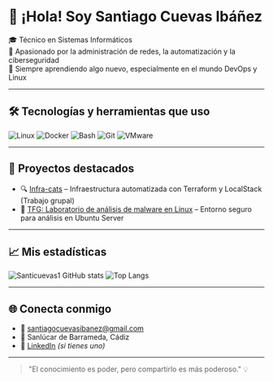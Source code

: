 
# 👋 ¡Hola! Soy Santiago Cuevas Ibáñez

🎓 Técnico en Sistemas Informáticos  
🔧 Apasionado por la administración de redes, la automatización y la ciberseguridad  
🚀 Siempre aprendiendo algo nuevo, especialmente en el mundo DevOps y Linux  


---

## 🛠️ Tecnologías y herramientas que uso

![Linux](https://img.shields.io/badge/Linux-FCC624?style=for-the-badge&logo=linux&logoColor=black)
![Docker](https://img.shields.io/badge/Docker-2496ED?style=for-the-badge&logo=docker&logoColor=white)
![Bash](https://img.shields.io/badge/Bash-4EAA25?style=for-the-badge&logo=gnu-bash&logoColor=white)
![Git](https://img.shields.io/badge/Git-F05032?style=for-the-badge&logo=git&logoColor=white)
![VMware](https://img.shields.io/badge/VMware-607078?style=for-the-badge&logo=vmware&logoColor=white)

---

## 📌 Proyectos destacados

- 🔍 [Infra-cats](https://github.com/santicuevas1/Infra-cats) – Infraestructura automatizada con Terraform y LocalStack  (Trabajo grupal)
- 🐧 [TFG: Laboratorio de análisis de malware en Linux](https://github.com/santicuevas1/TuRepoTFG) – Entorno seguro para análisis en Ubuntu Server

---

## 📈 Mis estadísticas

![Santicuevas1 GitHub stats](https://github-readme-stats.vercel.app/api?username=santicuevas1&show_icons=true&theme=github_dark&count_private=true)
![Top Langs](https://github-readme-stats.vercel.app/api/top-langs/?username=santicuevas1&layout=compact&theme=github_dark)

---

## 🌐 Conecta conmigo

- 📧 santiagocuevasibanez@gmail.com  
- 📍 Sanlúcar de Barrameda, Cádiz  
- 💼 [LinkedIn](https://www.linkedin.com/in/tu-usuario) *(si tienes uno)*

---

> "El conocimiento es poder, pero compartirlo es más poderoso." 💡
